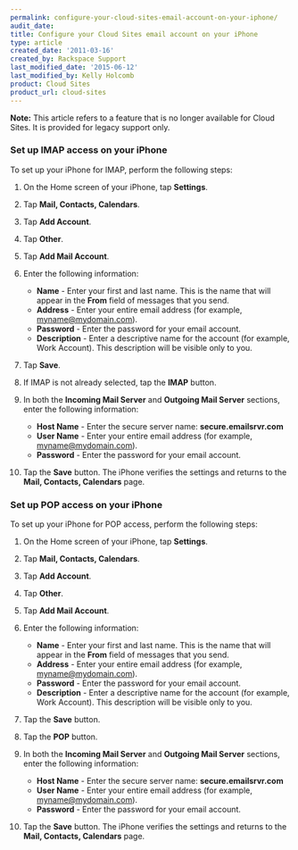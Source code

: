 ```yaml
---
permalink: configure-your-cloud-sites-email-account-on-your-iphone/
audit_date:
title: Configure your Cloud Sites email account on your iPhone
type: article
created_date: '2011-03-16'
created_by: Rackspace Support
last_modified_date: '2015-06-12'
last_modified_by: Kelly Holcomb
product: Cloud Sites
product_url: cloud-sites
---
```


**Note:** This article refers to a feature that is no longer available
for Cloud Sites. It is provided for legacy support only.

### Set up IMAP access on your iPhone

To set up your iPhone for IMAP, perform the following steps:

1.  On the Home screen of your iPhone, tap **Settings**.
2.  Tap **Mail, Contacts, Calendars**.
3.  Tap **Add Account**.
4.  Tap **Other**.
5.  Tap **Add Mail Account**.
6.  Enter the following information:
    -   **Name** - Enter your first and last name. This is the name that
        will appear in the **From** field of messages that you send.
    -   **Address** - Enter your entire email address (for
        example, myname@mydomain.com).
    -   **Password** - Enter the password for your email account.
    -   **Description** - Enter a descriptive name for the account (for
        example, Work Account). This description will be visible only
        to you.
7.  Tap **Save**.
8.  If IMAP is not already selected, tap the **IMAP** button.
9.  In both the **Incoming Mail Server** and **Outgoing Mail Server**
    sections, enter the following information:
    -   **Host Name** - Enter the secure server name:
        **secure.emailsrvr.com**
    -   **User Name** - Enter your entire email address (for
        example, myname@mydomain.com).
    -   **Password** - Enter the password for your email account.

      <img src="{% asset_path cloud-sites/configure-your-cloud-sites-email-account-on-your-iphone/mc_re_iphoneimap_002.GIF %}" alt="" />
10. Tap the **Save** button.
    The iPhone verifies the settings and returns to the **Mail,
    Contacts, Calendars** page.

### Set up POP access on your iPhone

To set up your iPhone for POP access, perform the following steps:

1.  On the Home screen of your iPhone, tap **Settings**.
2.  Tap **Mail, Contacts, Calendars**.
3.  Tap **Add Account**.
4.  Tap **Other**.
5.  Tap **Add Mail Account**.
6.  Enter the following information:
    -   **Name** - Enter your first and last name. This is the name that
        will appear in the **From** field of messages that you send.
    -   **Address** - Enter your entire email address (for
        example, myname@mydomain.com).
    -   **Password** - Enter the password for your email account.
    -   **Description** - Enter a descriptive name for the account (for
        example, Work Account). This description will be visible only
        to you.
7.  Tap the **Save** button.
8.  Tap the **POP** button.
9.  In both the **Incoming Mail Server** and **Outgoing Mail Server**
    sections, enter the following information:

    -   **Host Name** - Enter the secure server name:
        **secure.emailsrvr.com**
    -   **User Name** - Enter your entire email address (for
        example, myname@mydomain.com).
    -   **Password** - Enter the password for your email account.

      <img src="{% asset_path cloud-sites/configure-your-cloud-sites-email-account-on-your-iphone/mc_re_iphonepop_002.gif %}" alt="" />

10. Tap the **Save** button.
    The iPhone verifies the settings and returns to the **Mail,
    Contacts, Calendars** page.
